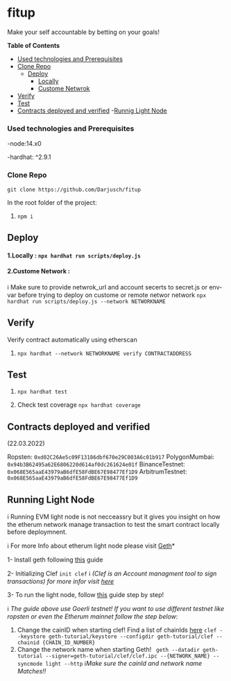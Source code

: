# fitup
Make your self accountable by betting on your goals!


**Table of Contents**
- [Used technologies and Prerequisites](#used-technologies-and-prerequisites)
- [Clone Repo](#clone-repo)
  - [Deploy](#deploy)
    - [Locally](#1.locally)
    - [Custome Netwrok](#2.custome-network)
- [Verify](#verify)
- [Test](#test) 
- [Contracts deployed and verified](#contracts-deployed-and-verified)
-[Runnig Light Node](#running-light-node)

    



### Used technologies and Prerequisites

-node:14.x0


-hardhat: ^2.9.1


### Clone Repo

``` git clone https://github.com/Darjusch/fitup ```

In the root folder of the project:

1. ``` npm i ```

## Deploy


#### 1.Locally : ``` npx hardhat run scripts/deploy.js ```

#### 2.Custome Network :
:information_source: Make sure to provide netwrok_url and account secerts to secret.js or env-var before trying to deploy on custome or remote networ network
 ``` npx hardhat run scripts/deploy.js --network NETWORKNAME ```

## Verify

Verify contract automatically using etherscan

1. ``` npx hardhat --network NETWORKNAME verify CONTRACTADDRESS ```

## Test

1. ``` npx hardhat test ```

2. Check test coverage ``` npx hardhat coverage ```

## Contracts deployed and verified

(22.03.2022)

Ropsten: ``` 0xd02C26Ae5c09F13186dbf670e29C003A6c01b917 ```
PolygonMumbai: ``` 0x94b3B62495a62E6806220d614af0dc261624e01f ```
BinanceTestnet: ``` 0x068E565aaE43979aB6dfE58FdBE67E98477Ef1D9 ```
ArbitrumTestnet: ``` 0x068E565aaE43979aB6dfE58FdBE67E98477Ef1D9 ```



## Running Light Node
:information_source: Running EVM light node is not necceassry but it gives you insight on how the etherum network manage transaction to test the smart contract locally before deploymnent.

:information_source: For more Info about etherum light node please visit [Geth](https://geth.ethereum.org/)*

1- Install geth following [this](https://geth.ethereum.org/docs/install-and-build/installing-geth) guide

2- Initializing Clef    ``` init clef ```
:information_source: *(Clef is an Account managment tool to sign transactions) for more infor visit [here](https://geth.ethereum.org/docs/clef/tutorial)*

3- To run the light node, follow [this](https://geth.ethereum.org/docs/getting-started) guide step by step!

:information_source: *The guide above use Goerli testnet! If you want to use different testnet like ropsten or even the Etherum mainnet follow the step below:*

  1. Change the cainID when starting clef! Find a list of chainIds [here](https://besu.hyperledger.org/en/stable/Concepts/NetworkID-And-ChainID/)
  ```clef --keystore geth-tutorial/keystore --configdir geth-tutorial/clef --chainid {CHAIN_ID_NUMBER}```
  2. Change the network name when starting Geth!
    ``` geth --datadir geth-tutorial --signer=geth-tutorial/clef/clef.ipc --{NETWORK_NAME} --syncmode light --http```
 :information_source:*Make sure the cainId and network name Matches!!*
